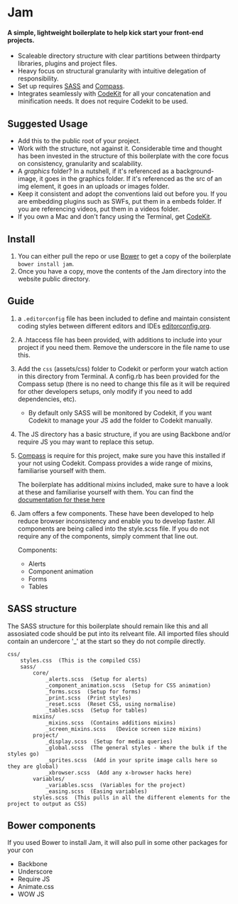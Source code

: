 # Jam
 
#### A simple, lightweight boilerplate to help kick start your front-end projects.
 
* Scaleable directory structure with clear partitions between thirdparty libraries, plugins and project files.
* Heavy focus on structural granularity with intuitive delegation of responsibility.
* Set up requires [SASS](http://sass-lang.com/) and [Compass](http://compass-style.org/).
* Integrates seamlessly with [CodeKit](http://incident57.com/codekit/) for all your concatenation and minification needs. It does not require Codekit to be used.
 
## Suggested Usage
 
* Add this to the public root of your project.
* Work with the structure, not against it. Considerable time and thought has been invested in the structure of this boilerplate with the core focus on consistency, granularity and scalability.
* A *graphics* folder? In a nutshell, if it's referenced as a background-image, it goes in the graphics folder. If it's referenced as the src of an img element, it goes in an uploads or images folder.
* Keep it consistent and adopt the conventions laid out before you. If you are embedding plugins such as SWFs, put them in a embeds folder. If you are referencing videos, put them in a videos folder.
* If you own a Mac and don't fancy using the Terminal, get [CodeKit](http://incident57.com/codekit/).

## Install
1. You can either pull the repo or use [Bower](http://bower.io/) to get a copy of the boilerplate ``bower install jam``.
2. Once you have a copy, move the contents of the Jam directory into the website public directory.

## Guide
1. a ``.editorconfig`` file has been included to define and maintain consistent coding styles between different editors and IDEs [editorconfig.org](http://editorconfig.org).
2. A .htaccess file has been provided, with additions to include into your project if you need them. Remove the underscore in the file name to use this.
3. Add the ``css`` (assets/css) folder to Codekit or perform your watch action in this directory from Terminal. A config.rb has been provided for the Compass setup (there is no need to change this file as it will be required for other developers setups, only modify if you need to add dependencies, etc).
	* By default only SASS will be monitored by Codekit, if you want Codekit to manage your JS add the folder to Codekit manually.
4. The JS directory has a basic structure, if you are using Backbone and/or require JS you may want to replace this setup.
5. [Compass](http://compass-style.org/) is require for this project, make sure you have this installed if your not using Codekit. Compass provides a wide range of mixins, familiarise yourself with them.
	
	The boilerplate has additional mixins included, make sure to have a look at these and familiarise yourself with them. You can find the [documentation for these here](mixin.md)
6. Jam offers a few components. These have been developed to help reduce browser inconsistency and enable you to develop faster.
All components are being called into the style.scss file. If you do not require any of the components, simply comment that line out.

	Components:
	* Alerts
	* Component animation
	* Forms
	* Tables

	
## SASS structure
The SASS structure for this boilerplate should remain like this and all assosiated code should be put into its relveant file.
All imported files should contain an undercore '_' at the start so they do not compile directly.

```
css/
	styles.css  (This is the compiled CSS)
	sass/
		core/
			_alerts.scss  (Setup for alerts)
			_component_animation.scss  (Setup for CSS animation)
			_forms.scss  (Setup for forms)
			_print.scss  (Print styles)
			_reset.scss  (Reset CSS, using normalise)
			_tables.scss  (Setup for tables)
		mixins/
			_mixins.scss  (Contains additions mixins)
			_screen_mixins.scss   (Device screen size mixins)
		project/
			_display.scss  (Setup for media queries)
			_global.scss  (The general styles - Where the bulk if the styles go)
			_sprites.scss  (Add in your sprite image calls here so they are global)
			_xbrowser.scss  (Add any x-browser hacks here)
		variables/
			_variables.scss  (Variables for the project)
			_easing.scss  (Easing variables)
		styles.scss  (This pulls in all the different elements for the project to output as CSS)
```

## Bower components
If you used Bower to install Jam, it will also pull in some other packages for your con

* Backbone
* Underscore
* Require JS
* Animate.css
* WOW JS